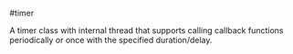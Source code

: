 #timer

A timer class with internal thread that supports calling callback functions periodically or once with the specified duration/delay.